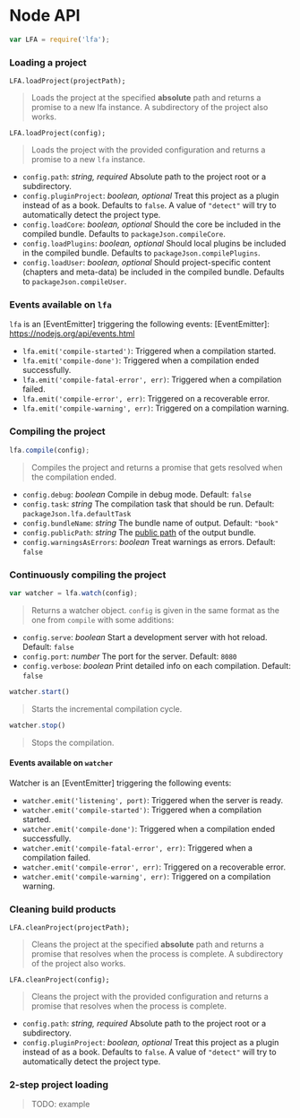 Node API
========
```js
var LFA = require('lfa');
```

### Loading a project

```
LFA.loadProject(projectPath);
```
> Loads the project at the specified **absolute** path and returns a promise to a new lfa instance. A subdirectory of the project also works.

```
LFA.loadProject(config);
```
> Loads the project with the provided configuration and returns a promise to a new `lfa` instance.

* `config.path`: *string, required* Absolute path to the project root or a subdirectory.
* `config.pluginProject`: *boolean, optional* Treat this project as a plugin instead of as a book. Defaults to `false`. A value of `"detect"` will try to automatically detect the project type.
* `config.loadCore`: *boolean, optional* Should the core be included in the compiled bundle. Defaults to `packageJson.compileCore`.
* `config.loadPlugins`: *boolean, optional* Should local plugins be included in the compiled bundle. Defaults to `packageJson.compilePlugins`.
* `config.loadUser`: *boolean, optional* Should project-specific content (chapters and meta-data) be included in the compiled bundle. Defaults to `packageJson.compileUser`.

### Events available on `lfa`

`lfa` is an [EventEmitter] triggering the following events:
[EventEmitter]: https://nodejs.org/api/events.html

* `lfa.emit('compile-started')`: Triggered when a compilation started.
* `lfa.emit('compile-done')`: Triggered when a compilation ended successfully.
* `lfa.emit('compile-fatal-error', err)`: Triggered when a compilation failed.
* `lfa.emit('compile-error', err)`: Triggered on a recoverable error.
* `lfa.emit('compile-warning', err)`: Triggered on a compilation warning.

### Compiling the project
```js
lfa.compile(config);
```
> Compiles the project and returns a promise that gets resolved when the compilation ended.

* `config.debug`: *boolean* Compile in debug mode. Default: `false`
* `config.task`: *string* The compilation task that should be run. Default: `packageJson.lfa.defaultTask`
* `config.bundleName`: *string* The bundle name of output. Default: `"book"`
* `config.publicPath`: *string* The [public path](http://webpack.github.io/docs/configuration.html#output-publicpath) of the output bundle.
* `config.warningsAsErrors`: *boolean* Treat warnings as errors. Default: `false`

### Continuously compiling the project

```js
var watcher = lfa.watch(config);
```
> Returns a watcher object. `config` is given in the same format as the one from `compile` with some additions:

* `config.serve`: *boolean* Start a development server with hot reload. Default: `false`
* `config.port`: *number* The port for the server. Default: `8080`
* `config.verbose`: *boolean* Print detailed info on each compilation. Default: `false`

```js
watcher.start()
```
> Starts the incremental compilation cycle.

```js
watcher.stop()
```
> Stops the compilation.

#### Events available on `watcher`

Watcher is an [EventEmitter] triggering the following events:

* `watcher.emit('listening', port)`: Triggered when the server is ready.
* `watcher.emit('compile-started')`: Triggered when a compilation started.
* `watcher.emit('compile-done')`: Triggered when a compilation ended successfully.
* `watcher.emit('compile-fatal-error', err)`: Triggered when a compilation failed.
* `watcher.emit('compile-error', err)`: Triggered on a recoverable error.
* `watcher.emit('compile-warning', err)`: Triggered on a compilation warning.

### Cleaning build products

```
LFA.cleanProject(projectPath);
```
> Cleans the project at the specified **absolute** path and returns a promise that resolves when the process is complete. A subdirectory of the project also works.

```
LFA.cleanProject(config);
```

> Cleans the project with the provided configuration and returns a promise that resolves when the process is complete.

* `config.path`: *string, required* Absolute path to the project root or a subdirectory.
* `config.pluginProject`: *boolean, optional* Treat this project as a plugin instead of as a book. Defaults to `false`. A value of `"detect"` will try to automatically detect the project type.

### 2-step project loading

> TODO: example
